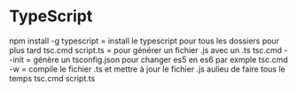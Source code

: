 # TypeScript

npm install -g typescript = install le typescript pour tous les dossiers pour plus tard
tsc.cmd script.ts = pour générer un fichier .js avec un .ts
tsc.cmd --init    = génère un tsconfig.json pour changer es5 en es6 par exmple
tsc.cmd -w = compile le fichier .ts et mettre à jour le fichier .js aulieu de faire tous le temps tsc.cmd script.ts

